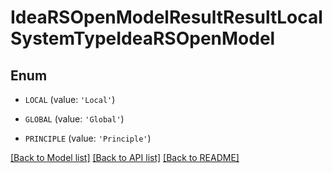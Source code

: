 # IdeaRSOpenModelResultResultLocalSystemTypeIdeaRSOpenModel


## Enum

* `LOCAL` (value: `'Local'`)

* `GLOBAL` (value: `'Global'`)

* `PRINCIPLE` (value: `'Principle'`)

[[Back to Model list]](../README.md#documentation-for-models) [[Back to API list]](../README.md#documentation-for-api-endpoints) [[Back to README]](../README.md)


